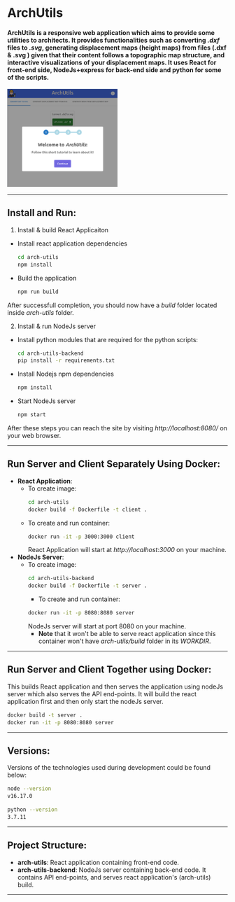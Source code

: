 # ArchUtils

#### ArchUtils is a responsive web application which aims to provide some utilities to architects. It provides functionalities such as converting _.dxf_ files to _.svg_, generating displacement maps (height maps) from files (.dxf & .svg ) given that their content follows a topographic map structure, and interactive visualizations of your displacement maps. It uses React for front-end side, NodeJs+express for back-end side and python for some of the scripts.

<img src="./readme resources/app screenshot.png" width="50%"/>

---

## Install and Run:

1. Install & build React Applicaiton

- Install react application dependencies

  ```bash
  cd arch-utils
  npm install
  ```

- Build the application
  ```bash
  npm run build
  ```

After successfull completion, you should now have a _build_ folder located inside _arch-utils_ folder.

2. Install & run NodeJs server

- Install python modules that are required for the python scripts:
  ```bash
  cd arch-utils-backend
  pip install -r requirements.txt
  ```
- Install Nodejs npm dependencies
  ```bash
  npm install
  ```
- Start NodeJs server
  ```bash
  npm start
  ```

After these steps you can reach the site by visiting _http://localhost:8080/_ on your web browser.

---

## Run Server and Client Separately Using Docker:

- **React Application**:
  - To create image:
    ```bash
    cd arch-utils
    docker build -f Dockerfile -t client .
    ```
  - To create and run container:
    ```bash
    docker run -it -p 3000:3000 client
    ```
    React Application will start at _http://localhost:3000_ on your machine.
- **NodeJs Server**:
  - To create image:
    ```bash
    cd arch-utils-backend
    docker build -f Dockerfile -t server .
    ```
    - To create and run container:
    ```bash
    docker run -it -p 8080:8080 server
    ```
    NodeJs server will start at port 8080 on your machine.
    - **Note** that it won't be able to serve react application since this container won't have _arch-utils/build_ folder in its _WORKDIR_.

---

## Run Server and Client Together using Docker:

This builds React application and then serves the application using nodeJs server which also serves the API end-points. It will build the react application first and then only start the nodeJs server.

```bash
docker build -t server .
docker run -it -p 8080:8080 server
```

---

## Versions:

Versions of the technologies used during development could be found below:

```bash
node --version
v16.17.0
```

```bash
python --version
3.7.11
```

---

## Project Structure:

- **arch-utils**:
  React application containing front-end code.
- **arch-utils-backend**:
  NodeJs server containing back-end code. It contains API end-points, and serves react application's (arch-utils) build.

---
